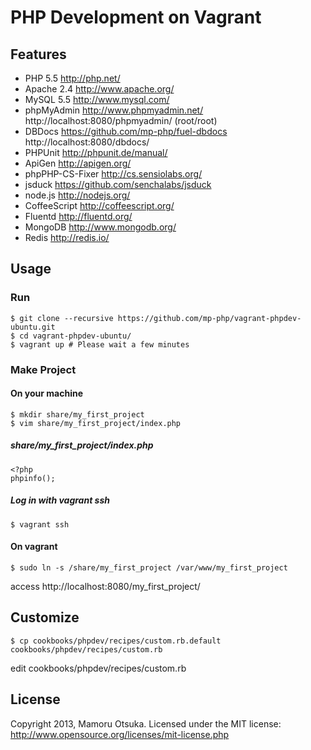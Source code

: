 # PHP Development on Vagrant

## Features

* PHP 5.5 http://php.net/
* Apache 2.4 http://www.apache.org/
* MySQL 5.5 http://www.mysql.com/
* phpMyAdmin http://www.phpmyadmin.net/ http://localhost:8080/phpmyadmin/ (root/root)
* DBDocs https://github.com/mp-php/fuel-dbdocs http://localhost:8080/dbdocs/
* PHPUnit http://phpunit.de/manual/
* ApiGen http://apigen.org/
* phpPHP-CS-Fixer http://cs.sensiolabs.org/
* jsduck https://github.com/senchalabs/jsduck
* node.js http://nodejs.org/
* CoffeeScript http://coffeescript.org/
* Fluentd http://fluentd.org/
* MongoDB http://www.mongodb.org/
* Redis http://redis.io/

## Usage

### Run

	$ git clone --recursive https://github.com/mp-php/vagrant-phpdev-ubuntu.git
	$ cd vagrant-phpdev-ubuntu/
	$ vagrant up # Please wait a few minutes

### Make Project

#### On your machine

	$ mkdir share/my_first_project
	$ vim share/my_first_project/index.php

##### share/my_first_project/index.php

	<?php
	phpinfo();

##### Log in with vagrant ssh

	$ vagrant ssh

#### On vagrant

	$ sudo ln -s /share/my_first_project /var/www/my_first_project

access http://localhost:8080/my_first_project/

## Customize

	$ cp cookbooks/phpdev/recipes/custom.rb.default cookbooks/phpdev/recipes/custom.rb

edit cookbooks/phpdev/recipes/custom.rb

## License

Copyright 2013, Mamoru Otsuka. Licensed under the MIT license: http://www.opensource.org/licenses/mit-license.php
